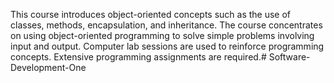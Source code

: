 This course introduces object-oriented concepts such as the use of classes, methods, encapsulation, and inheritance. The course concentrates on using object-oriented programming to solve simple problems involving input and output. Computer lab sessions are used to reinforce programming concepts. Extensive programming assignments are required.# Software-Development-One
